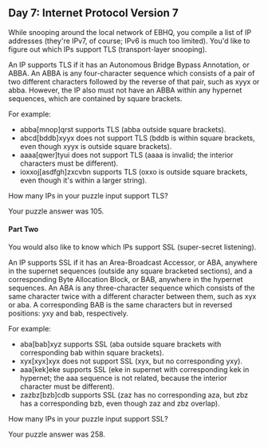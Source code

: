## Day 7: Internet Protocol Version 7

While snooping around the local network of EBHQ, you compile a list of IP addresses (they're IPv7, of course; IPv6 is much too limited). You'd like to figure out which IPs support TLS (transport-layer snooping).

An IP supports TLS if it has an Autonomous Bridge Bypass Annotation, or ABBA. An ABBA is any four-character sequence which consists of a pair of two different characters followed by the reverse of that pair, such as xyyx or abba. However, the IP also must not have an ABBA within any hypernet sequences, which are contained by square brackets.

For example:

* abba[mnop]qrst supports TLS (abba outside square brackets).
* abcd[bddb]xyyx does not support TLS (bddb is within square brackets, even though xyyx is outside square brackets).
* aaaa[qwer]tyui does not support TLS (aaaa is invalid; the interior characters must be different).
* ioxxoj[asdfgh]zxcvbn supports TLS (oxxo is outside square brackets, even though it's within a larger string).

How many IPs in your puzzle input support TLS?

Your puzzle answer was 105.

#### Part Two

You would also like to know which IPs support SSL (super-secret listening).

An IP supports SSL if it has an Area-Broadcast Accessor, or ABA, anywhere in the supernet sequences (outside any square bracketed sections), and a corresponding Byte Allocation Block, or BAB, anywhere in the hypernet sequences. An ABA is any three-character sequence which consists of the same character twice with a different character between them, such as xyx or aba. A corresponding BAB is the same characters but in reversed positions: yxy and bab, respectively.

For example:

* aba[bab]xyz supports SSL (aba outside square brackets with corresponding bab within square brackets).
* xyx[xyx]xyx does not support SSL (xyx, but no corresponding yxy).
* aaa[kek]eke supports SSL (eke in supernet with corresponding kek in hypernet; the aaa sequence is not related, because the interior character must be different).
* zazbz[bzb]cdb supports SSL (zaz has no corresponding aza, but zbz has a corresponding bzb, even though zaz and zbz overlap).

How many IPs in your puzzle input support SSL?

Your puzzle answer was 258.
